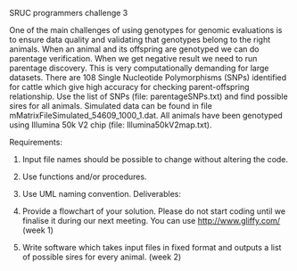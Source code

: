 SRUC programmers challenge 3


One of the main challenges of using genotypes for genomic evaluations is to ensure data quality and validating that genotypes belong to the right animals. When an animal and its offspring are genotyped we can do parentage verification. When we get negative result we need to run parentage discovery.  This is very computationally demanding for large datasets. There are 108 Single Nucleotide Polymorphisms (SNPs) identified for cattle which give high accuracy for checking parent-offspring relationship. Use the list of SNPs (file: parentageSNPs.txt) and find possible sires for all animals. Simulated data can be found in file mMatrixFileSimulated_54609_1000_1.dat. All animals have been genotyped using Illumina 50k V2 chip (file: Illumina50kV2map.txt).  
	
	
Requirements:
1.	Input file names should be possible to change without altering the code.
2.	Use functions and/or procedures.
3.	Use UML naming convention.
Deliverables:


1.	Provide a flowchart of your solution. Please do not start coding until we finalise it during our next meeting. You can use http://www.gliffy.com/ (week 1)
2.	Write software which takes input files in fixed format and outputs a list of possible sires for every animal. (week 2)

